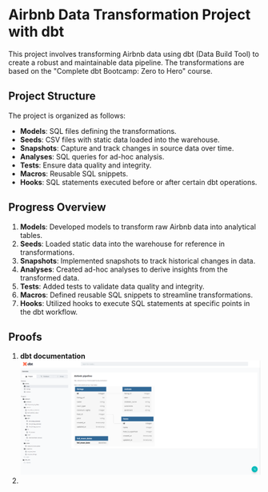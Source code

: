 # Airbnb Data Transformation Project with dbt

This project involves transforming Airbnb data using dbt (Data Build Tool) to create a robust and maintainable data pipeline. The transformations are based on the "Complete dbt Bootcamp: Zero to Hero" course.

## Project Structure

The project is organized as follows:

- **Models**: SQL files defining the transformations.
- **Seeds**: CSV files with static data loaded into the warehouse.
- **Snapshots**: Capture and track changes in source data over time.
- **Analyses**: SQL queries for ad-hoc analysis.
- **Tests**: Ensure data quality and integrity.
- **Macros**: Reusable SQL snippets.
- **Hooks**: SQL statements executed before or after certain dbt operations.

## Progress Overview

1. **Models**: Developed models to transform raw Airbnb data into analytical tables.
2. **Seeds**: Loaded static data into the warehouse for reference in transformations.
3. **Snapshots**: Implemented snapshots to track historical changes in data.
4. **Analyses**: Created ad-hoc analyses to derive insights from the transformed data.
5. **Tests**: Added tests to validate data quality and integrity.
6. **Macros**: Defined reusable SQL snippets to streamline transformations.
7. **Hooks**: Utilized hooks to execute SQL statements at specific points in the dbt workflow.


## Proofs
1. **dbt documentation**
![dbt documentation](images/Screenshot_1.png)
2. 

